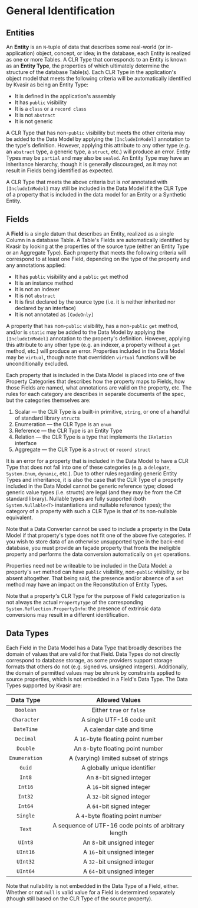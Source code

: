 ﻿# General Identification

## Entities

An **Entity** is an `N`-tuple of data that describes some real-world (or in-application) object, concept, or idea; in
the database, each Entity is realized as one or more Tables. A CLR Type that corresponds to an Entity is known as an
**Entity Type**, the properties of which ultimately determine the structure of the database Table(s). Each CLR Type in
the application's object model that meets the following criteria will be automatically identified by Kvasir as being an
Entity Type:

* It is defined in the application's assembly
* It has `public` visibility
* It is a `class` or a `record class`
* It is not `abstract`
* It is not generic

A CLR Type that has non-`public` visibility but meets the other criteria may be added to the Data Model by applying the
`[IncludeInModel]` annotation to the type's definition. However, applying this attribute to any other type (e.g. an
`abstract` type, a generic type, a `struct`, etc.) will produce an error. Entity Types may be `partial` and may also be
`sealed`. An Entity Type may have an inheritance hierarchy, though it is generally discouraged, as it may not result in
Fields being identified as expected.

A CLR Type that meets the above criteria but is _not_ annotated with `[IncludeInModel]` may still be included in the
Data Model if it the CLR Type of a property that is included in the data model for an Entity or a Synthetic Entity.

## Fields

A **Field** is a single datum that describes an Entity, realized as a single Column in a database Table. A Table's
Fields are automatically identified by Kvasir by looking at the properties of the source type (either an Entity Type or
an Aggregate Type). Each property that meets the following criteria will correspond to at least one Field, depending on
the type of the property and any annotations applied:

* It has `public` visibility and a `public` `get` method
* It is an instance method
* It is not an indexer
* It is not `abstract`
* It is first declared by the source type (i.e. it is neither inherited nor declared by an interface)
* It is not annotated as `[CodeOnly]`

A property that has non-`public` visibility, has a non-`public` `get` method, and/or is `static` may be added to the
Data Model by applying the `[IncludeInModel]` annotation to the property's definition. However, applying this attribute to
any other type (e.g. an indexer, a property without a `get` method, etc.) will produce an error. Properties included in
the Data Model may be `virtual`, though note that overridden `virtual` functions will be unconditionally excluded.

Each property that is included in the Data Model is placed into one of five Property Categories that describes how the
property maps to Fields, how those Fields are named, what annotations are valid on the property, etc. The rules for each
category are describes in separate documents of the spec, but the categories themselves are:

1. Scalar — the CLR Type is a built-in primitive, `string`, or one of a handful of standard library `struct`s
1. Enumeration — the CLR Type is an `enum`
1. Reference — the CLR Type is an Entity Type
1. Relation — the CLR Type is a type that implements the `IRelation` interface
1. Aggregate — the CLR Type is a `struct` or `record struct`

It is an error for a property that is included in the Data Model to have a CLR Type that does not fall into one of these
categories (e.g. a `delegate`, `System.Enum`, `dynamic`, etc.). Due to other rules regarding generic Entity Types and
inheritance, it is also the case that the CLR Type of a property included in the Data Model cannot be generic reference
type; closed generic value types (i.e. structs) are legal (and they may be from the C# standard library). Nullable types
are fully supported (both `System.Nullable<T>` instantiations and nullable reference types); the category of a property
with such a CLR Type is that of its non-nullable equivalent.

Note that a Data Converter cannot be used to include a property in the Data Model if that property's type does not fit
one of the above five categories. If you wish to store data of an otherwise unsupported type in the back-end database,
you must provide an façade property that fronts the ineligible property and performs the data conversion automatically
on `get` operations.

Properties need not be writeable to be included in the Data Model: a property's `set` method can have `public`
visibility, non-`public` visibility, or be absent altogether. That being said, the presence and/or absence of a `set`
method may have an impact on the Reconstitution of Entity Types.

Note that a property's CLR Type for the purpose of Field categorization is not always the actual `PropertyType` of the
corresponding `System.Reflection.PropertyInfo`: the presence of extrinsic data conversions may result in a different
identification.

## Data Types

Each Field in the Data Model has a Data Type that broadly describes the domain of values that are valid for that Field.
Data Types do not directly correspond to database storage, as some providers support storage formats that others do not
(e.g. signed vs. unsigned integers). Additionally, the domain of permitted values may be shrunk by constraints applied
to source properties, which is not embedded in a Field's Data Type. The Data Types supported by Kvasir are:

| Data Type     | Allowed Values                                       |
|:-------------:|:----------------------------------------------------:|
| `Boolean`     | Either `true` or `false`                             |
| `Character`   | A single UTF-16 code unit                            |
| `DateTime`    | A calendar date and time                             |
| `Decimal`     | A `16`-byte floating point number                    |
| `Double`      | An `8`-byte floating point number                    |
| `Enumeration` | A (varying) limited subset of strings                |
| `Guid`        | A globally unique identifier                         |
| `Int8`        | An `8`-bit signed integer                            |
| `Int16`       | A `16`-bit signed integer                            |
| `Int32`       | A `32`-bit signed integer                            |
| `Int64`       | A `64`-bit signed integer                            |
| `Single`      | A `4`-byte floating point number                     |
| `Text`        | A sequence of UTF-16 code points of arbitrary length |
| `UInt8`       | An `8`-bit unsigned integer                          |
| `UInt16`      | A `16`-bit unsigned integer                          |
| `UInt32`      | A `32`-bit unsigned integer                          |
| `UInt64`      | A `64`-bit unsigned integer                          |

Note that nullability is not embedded in the Data Type of a Field, either. Whether or not `null` is valid value for a
Field is determined separately (though still based on the CLR Type of the source property).